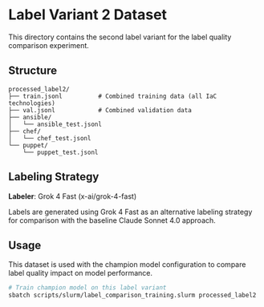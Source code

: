 # Label Variant 2 Dataset

This directory contains the second label variant for the label quality comparison experiment.

## Structure

```
processed_label2/
├── train.jsonl          # Combined training data (all IaC technologies)
├── val.jsonl            # Combined validation data
├── ansible/
│   └── ansible_test.jsonl
├── chef/
│   └── chef_test.jsonl
└── puppet/
    └── puppet_test.jsonl
```

## Labeling Strategy

**Labeler**: Grok 4 Fast (x-ai/grok-4-fast)

Labels are generated using Grok 4 Fast as an alternative labeling strategy for comparison with the baseline Claude Sonnet 4.0 approach.

## Usage

This dataset is used with the champion model configuration to compare label quality impact on model performance.

```bash
# Train champion model on this label variant
sbatch scripts/slurm/label_comparison_training.slurm processed_label2
```
